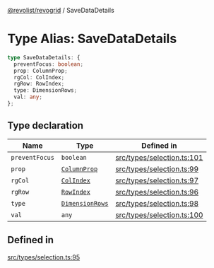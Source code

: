 [@revolist/revogrid](README.md) / SaveDataDetails

# Type Alias: SaveDataDetails

```ts
type SaveDataDetails: {
  preventFocus: boolean;
  prop: ColumnProp;
  rgCol: ColIndex;
  rgRow: RowIndex;
  type: DimensionRows;
  val: any;
};
```

## Type declaration

| Name | Type | Defined in |
| ------ | ------ | ------ |
| `preventFocus` | `boolean` | [src/types/selection.ts:101](https://github.com/revolist/revogrid/blob/8958a60bd3054871bb3d1706c4eb92c83a8c6b6c/src/types/selection.ts#L101) |
| `prop` | [`ColumnProp`](TypeAlias.ColumnProp.md) | [src/types/selection.ts:99](https://github.com/revolist/revogrid/blob/8958a60bd3054871bb3d1706c4eb92c83a8c6b6c/src/types/selection.ts#L99) |
| `rgCol` | [`ColIndex`](TypeAlias.ColIndex.md) | [src/types/selection.ts:97](https://github.com/revolist/revogrid/blob/8958a60bd3054871bb3d1706c4eb92c83a8c6b6c/src/types/selection.ts#L97) |
| `rgRow` | [`RowIndex`](TypeAlias.RowIndex.md) | [src/types/selection.ts:96](https://github.com/revolist/revogrid/blob/8958a60bd3054871bb3d1706c4eb92c83a8c6b6c/src/types/selection.ts#L96) |
| `type` | [`DimensionRows`](TypeAlias.DimensionRows.md) | [src/types/selection.ts:98](https://github.com/revolist/revogrid/blob/8958a60bd3054871bb3d1706c4eb92c83a8c6b6c/src/types/selection.ts#L98) |
| `val` | `any` | [src/types/selection.ts:100](https://github.com/revolist/revogrid/blob/8958a60bd3054871bb3d1706c4eb92c83a8c6b6c/src/types/selection.ts#L100) |

## Defined in

[src/types/selection.ts:95](https://github.com/revolist/revogrid/blob/8958a60bd3054871bb3d1706c4eb92c83a8c6b6c/src/types/selection.ts#L95)

